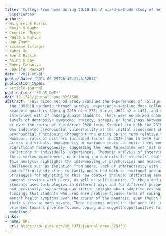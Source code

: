 ```yaml
---
title: 'College from home during COVID-19: A mixed-methods study of heterogeneous
  experiences'
authors:
- Margaret E Morris
- Kevin S Kuehn
- Jennifer Brown
- Paula S Nurius
- Han Zhang
- Yasaman Sefidgar
- Xuhai Xu
- Eve A Riskin
- Anind K Dey
- Sunny Consolvo
- Jennifer Mankoff
date: '2021-06-01'
publishDate: '2024-09-29T06:40:21.603284Z'
publication_types:
- article-journal
publication: '*PLOS ONE*'
doi: 10.1371/journal.pone.0251580
abstract: 'This mixed-method study examined the experiences of college students during
  the COVID19 pandemic through surveys, experience sampling data collected over two
  academic quarters (Spring 2019 n1 = 253; Spring 2020 n2 = 147), and semi-structured
  interviews with 27 undergraduate students. There were no marked changes in mean
  levels of depressive symptoms, anxiety, stress, or loneliness between 2019 and 2020,
  or over the course of the Spring 2020 term. Students in both the 2019 and 2020 cohort
  who indicated psychosocial vulnerability at the initial assessment showed worse
  psychosocial functioning throughout the entire Spring term relative to other students.
  However, rates of distress increased faster in 2020 than in 2019 for these individuals.
  Across individuals, homogeneity of variance tests and multi-level models revealed
  significant heterogeneity, suggesting the need to examine not just means but the
  variations in individuals’ experiences. Thematic analysis of interviews characterizes
  these varied experiences, describing the contexts for students’ challenges and strategies.
  This analysis highlights the interweaving of psychosocial and academic distress:
  Challenges such as isolation from peers, lack of interactivity with instructors,
  and difficulty adjusting to family needs had both an emotional and academic toll.
  Strategies for adjusting to this new context included initiating remote study and
  hangout sessions with peers, as well as self-learning. In these and other strategies,
  students used technologies in different ways and for different purposes than they
  had previously. Supporting qualitative insight about adaptive responses were quantitative
  findings that students who used more problem-focused forms of coping reported fewer
  mental health symptoms over the course of the pandemic, even though they perceived
  their stress as more severe. These findings underline the need for interventions
  oriented towards problem-focused coping and suggest opportunities for peer role
  modeling.'
links:
- name: URL
  url: https://dx.plos.org/10.1371/journal.pone.0251580
---
```

